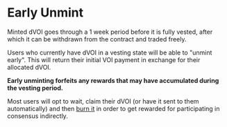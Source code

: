 # Early Unmint

Minted dVOI goes through a 1 week period before it is fully vested, after which it can be withdrawn from the contract and traded freely.

Users who currently have dVOI in a vesting state will be able to "unmint early". This will return their initial VOI payment in exchange for their allocated dVOI.

**Early unminting forfeits any rewards that may have accumulated during the vesting period.**

Most users will opt to wait, claim their dVOI (or have it sent to them automatically) and then [burn it](/burning.html) in order to get rewarded for participating in consensus indirectly.
